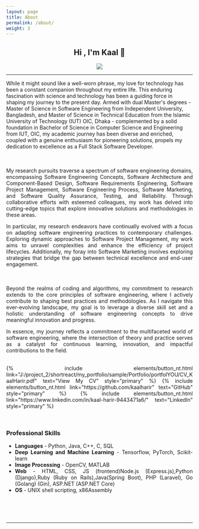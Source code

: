 ```yaml
---
layout: page
title: About
permalink: /about/
weight: 3
---
```


<div align="center">
<h2>Hi , I'm <b>Kaal</b> 👋</h2>
</div>
<p align="center">
  <img src="https://readme-typing-svg.herokuapp.com/?font=Exo+2&pause=1000&center=true&vCenter=true&random=false&width=600&lines=Technology+solution+architect;Sidra+solutions+so">
</p>
<hr/>
<h7 align="justify">
While it might sound like a well-worn phrase, my love for technology has been a constant companion throughout my entire life. This enduring fascination with science and technology has been a guiding force in shaping my journey to the present day. Armed with dual Master's degrees - Master of Science in Software Engineering from Independent University, Bangladesh, and Master of Science in Technical Education from the Islamic University of Technology (IUT) OIC, Dhaka - complemented by a solid foundation in Bachelor of Science in Computer Science and Engineering from IUT, OIC, my academic journey has been diverse and enriched, coupled with a genuine enthusiasm for pioneering solutions, propels my dedication to excellence as a Full Stack Software Developer.

<br/><br/>
My research pursuits traverse a spectrum of software engineering domains, encompassing Software Engineering Concepts, Software Architecture and Component-Based Design, Software Requirements Engineering, Software Project Management, Software Engineering Process, Software Marketing, and Software Quality Assurance, Testing, and Reliability. Through collaborative efforts with esteemed colleagues, my work has delved into cutting-edge topics that explore innovative solutions and methodologies in these areas.

In particular, my research endeavors have continually evolved with a focus on adapting software engineering practices to contemporary challenges. Exploring dynamic approaches to Software Project Management, my work aims to unravel complexities and enhance the efficiency of project lifecycles. Additionally, my foray into Software Marketing involves exploring strategies that bridge the gap between technical excellence and end-user engagement.

<br/><br/>
Beyond the realms of coding and algorithms, my commitment to research extends to the core principles of software engineering, where I actively contribute to shaping best practices and methodologies. As I navigate this ever-evolving landscape, my goal is to leverage a diverse skill set and a holistic understanding of software engineering concepts to drive meaningful innovation and progress.

In essence, my journey reflects a commitment to the multifaceted world of software engineering, where the intersection of theory and practice serves as a catalyst for continuous learning, innovation, and impactful contributions to the field.
<br/>
</h7>
<br/>

<p class="text-center"> 
{% include elements/button_nt.html link="J:/project_2/shortreact/my_portfolio/sample/Portfolio/portfolYOU/CV_KaalHarir.pdf" text="View My CV" style="primary" %}
<!-- {% include elements/button_nt.html link="https://scholar.google.com/citations?user=jmjN3k8AAAAJ&hl=en" text="Google Scholar" style="primary" %} -->
{% include elements/button_nt.html link="https://github.com/kaalharir" text="GitHub" style="primary" %}
{% include elements/button_nt.html link="https://www.linkedin.com/in/kaal-harir-9443471a6/" text="LinkedIn" style="primary" %}
<!-- {% include elements/button_nt.html link="https://cse.iutoic-dhaka.edu/profile/zahidulislam" text="IUT Profile" style="primary" %} -->
</p>
<br/>
<h3 align="left"><b>Professional Skills</b></h3>
<ul>
  <li><b>Languages</b> - Python, Java, C++, C, SQL</li>
  <li><b>Deep Learning and Machine Learning</b> - Tensorflow, PyTorch, Scikit-learn</li>
  <li><b>Image Processing</b> - OpenCV, MATLAB</li>
  <li><b>Web</b> - HTML, CSS, JS (frontend)Node.js (Express.js),Python (Django),Ruby (Ruby on Rails),Java(Spring Boot), PHP (Laravel), Go (Golang) (Gin), ASP.NET (ASP.NET Core)</li>
  <li><b>OS</b> - UNIX shell scripting, x86Assembly</li>
</ul>

<br/>

<!-- <p class="text-center"> {% include elements/button_nt.html link="https://zahid58.github.io/CV_Md_Zahidul_Islam_IUT.pdf" text="View CV" style="primary" %} </p> -->

<br/>
<br/>

<hr/>

<!-- <p align="center">
  <a href="https://zahid58.github.io/"><img src="https://img.icons8.com/bubbles/50/000000/web.png" alt="Website"/></a>
	<a href="mailto:zahidulislam@iut-dhaka.edu"><img src="https://img.icons8.com/bubbles/50/000000/gmail.png" alt="Gmail"/></a>
	<a href="https://github.com/zahid58"><img src="https://img.icons8.com/bubbles/50/000000/github.png" alt="GitHub"/></a>
	<a href="https://linkedin.com/in/zahid58"><img src="https://img.icons8.com/bubbles/50/000000/linkedin.png" alt="LinkedIn"/></a>
	<a href="https://www.facebook.com/Zahid1558"><img src="https://img.icons8.com/bubbles/50/000000/facebook-new.png" alt="Facebook"/></a>
</p>
 -->

<!-- 	<a href="https://www.instagram.com/zahid__58/"><img src="https://img.icons8.com/bubbles/50/000000/instagram.png" alt="Instagram"/></a>
	<a href="https://www.youtube.com/channel/UC7V1Gm8V0kRLp_EHB8aDj2A"><img src="https://img.icons8.com/bubbles/50/000000/youtube.png" alt="Youtube"/></a> -->

<!-- <p align="left">
  &emsp;
  <a href="https://www.cprogramming.com/" target="_blank">
    <img alt="C" src="https://img.shields.io/badge/C%20-%232370ED.svg?logo=c&logoColor=white">
  </a>
  &emsp;
  <a href="https://www.w3schools.com/cpp/" target="_blank">
    <img alt="C++" src="https://img.shields.io/badge/C++%20-%2300599C.svg?logo=c%2B%2B&logoColor=white">
  </a>
  &emsp;
  <a href="https://developer.mozilla.org/en-US/docs/Web/JavaScript" target="_blank">
     <img alt="JavaScript" src="https://img.shields.io/badge/JavaScript%20-%23F7DF1E.svg?logo=javascript&logoColor=black">
   </a>
  &emsp;
  <a href="https://www.java.com" target="_blank">
    <img alt="Java" src="https://img.shields.io/badge/Java-%23007396.svg?logo=java&logoColor=white">
  </a>
  &emsp;
   <a href="https://www.python.org" target="_blank">
    <img alt="Python" src="https://img.shields.io/badge/Python%20-%2314354C.svg?logo=python&logoColor=white">
  </a>
  &emsp;
  <a href="https://www.php.net/">
    <img alt="PHP" src="https://img.shields.io/badge/PHP-%23777BB4.svg?logo=php&logoColor=white"/>
  </a>
</p>

### 👉 Software & Tools -->

<!-- <p>
  &emsp;
    <a href="#"><img alt="Adobe" src="https://img.shields.io/badge/Adobe%20-%23FF0000.svg?logo=adobe&logoColor=white"></a>
  &emsp;
    <a href="#"><img alt="Colab" src="https://img.shields.io/badge/Colab-00b56a.svg?logo=google-colab&logoColor=white"></a>
  &emsp;
    <a href="#"><img alt="Codepen" src="https://img.shields.io/badge/Codepen-000000.svg?logo=codepen&logoColor=white"></a>
  &emsp;
    <a href="#"><img alt="Git" src="https://img.shields.io/badge/Git%20-%23F05033.svg?logo=git&logoColor=white"></a>
  &emsp;
    <a href="#"><img alt="Linux" src="https://img.shields.io/badge/Linux-FCC624?style=flat&logo=linux&logoColor=black"></a>
  &emsp;
    <a href="#"><img alt="Google Sheets" src="https://img.shields.io/badge/Google%20Sheets%20-%2334A853.svg?logo=google%20sheets&logoColor=white"></a>
</p> -->
